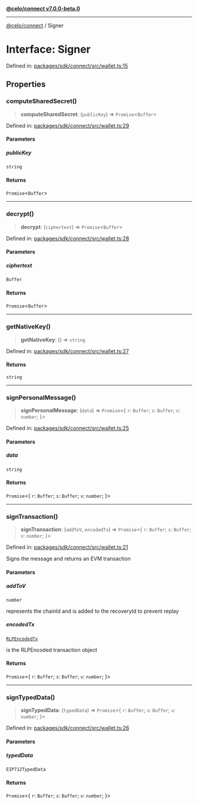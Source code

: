 [**@celo/connect v7.0.0-beta.0**](../README.md)

***

[@celo/connect](../globals.md) / Signer

# Interface: Signer

Defined in: [packages/sdk/connect/src/wallet.ts:15](https://github.com/celo-org/developer-tooling/blob/master/packages/sdk/connect/src/wallet.ts#L15)

## Properties

### computeSharedSecret()

> **computeSharedSecret**: (`publicKey`) => `Promise`\<`Buffer`\>

Defined in: [packages/sdk/connect/src/wallet.ts:29](https://github.com/celo-org/developer-tooling/blob/master/packages/sdk/connect/src/wallet.ts#L29)

#### Parameters

##### publicKey

`string`

#### Returns

`Promise`\<`Buffer`\>

***

### decrypt()

> **decrypt**: (`ciphertext`) => `Promise`\<`Buffer`\>

Defined in: [packages/sdk/connect/src/wallet.ts:28](https://github.com/celo-org/developer-tooling/blob/master/packages/sdk/connect/src/wallet.ts#L28)

#### Parameters

##### ciphertext

`Buffer`

#### Returns

`Promise`\<`Buffer`\>

***

### getNativeKey()

> **getNativeKey**: () => `string`

Defined in: [packages/sdk/connect/src/wallet.ts:27](https://github.com/celo-org/developer-tooling/blob/master/packages/sdk/connect/src/wallet.ts#L27)

#### Returns

`string`

***

### signPersonalMessage()

> **signPersonalMessage**: (`data`) => `Promise`\<\{ `r`: `Buffer`; `s`: `Buffer`; `v`: `number`; \}\>

Defined in: [packages/sdk/connect/src/wallet.ts:25](https://github.com/celo-org/developer-tooling/blob/master/packages/sdk/connect/src/wallet.ts#L25)

#### Parameters

##### data

`string`

#### Returns

`Promise`\<\{ `r`: `Buffer`; `s`: `Buffer`; `v`: `number`; \}\>

***

### signTransaction()

> **signTransaction**: (`addToV`, `encodedTx`) => `Promise`\<\{ `r`: `Buffer`; `s`: `Buffer`; `v`: `number`; \}\>

Defined in: [packages/sdk/connect/src/wallet.ts:21](https://github.com/celo-org/developer-tooling/blob/master/packages/sdk/connect/src/wallet.ts#L21)

Signs the message and returns an EVM transaction

#### Parameters

##### addToV

`number`

represents the chainId and is added to the recoveryId to prevent replay

##### encodedTx

[`RLPEncodedTx`](RLPEncodedTx.md)

is the RLPEncoded transaction object

#### Returns

`Promise`\<\{ `r`: `Buffer`; `s`: `Buffer`; `v`: `number`; \}\>

***

### signTypedData()

> **signTypedData**: (`typedData`) => `Promise`\<\{ `r`: `Buffer`; `s`: `Buffer`; `v`: `number`; \}\>

Defined in: [packages/sdk/connect/src/wallet.ts:26](https://github.com/celo-org/developer-tooling/blob/master/packages/sdk/connect/src/wallet.ts#L26)

#### Parameters

##### typedData

`EIP712TypedData`

#### Returns

`Promise`\<\{ `r`: `Buffer`; `s`: `Buffer`; `v`: `number`; \}\>
